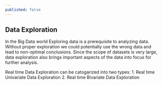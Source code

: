 ```yaml
---
published: false
---
```


## Data Exploration

In the Big Data world Exploring data is a prerequisite to analyzing data. Without proper exploration we could potentially use the wrong data and lead to non-optimal conclusions. Since the scope of datasets is very large, data exploration also brings important aspects of the data into focus for further analysis. 

Real time Data Exploration can be catogarized into two types:
	1. Real time Univariate Data Exploration
	2. Real time Bivariate Data Exploration
